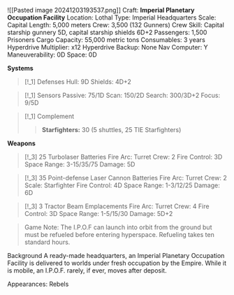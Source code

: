 ![[Pasted image 20241203193537.png]]
Craft: **Imperial Planetary Occupation Facility**
Location: Lothal
Type: Imperial Headquarters
Scale: Capital
Length: 5,000 meters
Crew: 3,500 (132 Gunners)
Crew Skill: Capital starship gunnery 5D, capital starship shields 6D+2
Passengers: 1,500 Prisoners
Cargo Capacity: 55,000 metric tons
Consumables: 3 years
Hyperdrive Multiplier: x12
Hyperdrive Backup: None
Nav Computer: Y
Maneuverability: 0D
Space: 0D

**Systems**
> [!_1] Defenses
> Hull: 9D
> Shields: 4D+2

> [!_1] Sensors
> Passive: 75/1D
> Scan: 150/2D
> Search: 300/3D+2
> Focus: 9/5D

> [!_1] Complement
> > **Starfighters:** 30 (5 shuttles, 25 TIE Starfighters)

**Weapons**
> [!_3] 25 Turbolaser Batteries
> Fire Arc: Turret
> Crew: 2
> Fire Control: 3D
> Space Range: 3-15/35/75
> Damage: 5D

> [!_3] 35 Point-defense Laser Cannon Batteries
> Fire Arc: Turret
> Crew: 2
> Scale: Starfighter
> Fire Control: 4D
> Space Range: 1-3/12/25
> Damage: 6D

> [!_3] 3 Tractor Beam Emplacements
> Fire Arc: Turret
> Crew: 4
> Fire Control: 3D
> Space Range: 1-5/15/30
> Damage: 5D+2


> Game Note: The I.P.O.F can launch into orbit from the ground but must be refueled before entering hyperspace. Refueling takes ten standard hours.

Background
A ready-made headquarters, an Imperial Planetary Occupation Facility is delivered to worlds under fresh occupation by the Empire. While it is mobile, an I.P.O.F. rarely, if ever, moves after deposit.

Appearances: Rebels
